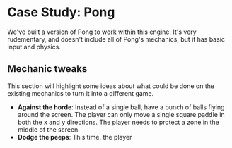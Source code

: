 # Case Study: Pong

We've built a version of Pong to work within this engine. It's very rudementary,
and doesn't include all of Pong's mechanics, but it has basic input and physics.

## Mechanic tweaks

This section will highlight some ideas about what could be done on the existing
mechanics to turn it into a different game.

- **Against the horde**: Instead of a single ball, have a bunch of balls
  flying around the screen. The player can only move a single square paddle in
  both the x and y directions. The player needs to protect a zone in the middle
  of the screen.
- **Dodge the peeps**: This time, the player 